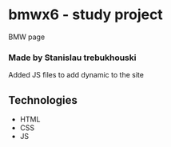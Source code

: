 # bmwx6 - study project
BMW page
### Made by Stanislau trebukhouski
Added JS files to add dynamic to the site

## Technologies
- HTML
- CSS
- JS
